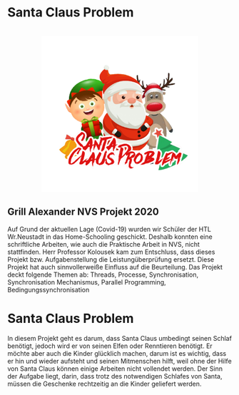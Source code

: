# Santa Claus Problem
<div align="center">
    <br />
    <img src="./th/Logo.png" alt="Reservoir Logo" width="350"/>
</div>


## Grill Alexander NVS Projekt 2020
Auf Grund der aktuellen Lage (Covid-19) wurden wir Schüler der HTL Wr.Neustadt in das Home-Schooling geschickt. Deshalb konnten eine
schriftliche Arbeiten, wie auch die Praktische Arbeit in NVS, nicht stattfinden. Herr Professor Kolousek kam zum Entschluss, dass
dieses Projekt bzw. Aufgabenstellung die Leistungüberprüfung ersetzt. Diese Projekt hat auch sinnvollerweiße Einfluss auf die Beurteilung.
Das Projekt deckt folgende Themen ab: Threads, Processe, Synchronisation, Synchronisation Mechanismus, Parallel Programming, Bedingungssynchronisation

# Santa Claus Problem
In diesem Projekt geht es darum, dass Santa Claus umbedingt seinen Schlaf benötigt, jedoch wird er von seinen Elfen oder Renntieren benötigt.
Er möchte aber auch die Kinder glücklich machen, darum ist es wichtig, dass er hin und wieder aufsteht und seinen Mitmenschen hilft, weil 
ohne der Hilfe von Santa Claus können einige Arbeiten nicht vollendet werden. Der Sinn der Aufgabe liegt, darin, dass trotz des notwendigen Schlafes von
Santa, müssen die Geschenke rechtzeitig an die Kinder geliefert werden.
